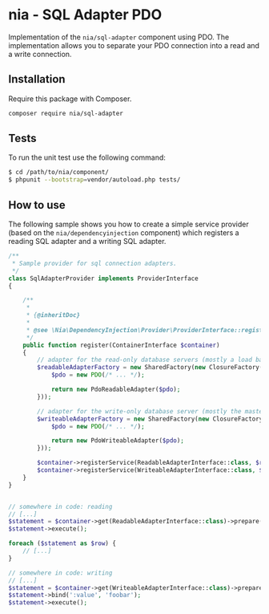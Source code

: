 # nia - SQL Adapter PDO

Implementation of the `nia/sql-adapter` component using PDO. The implementation allows you to separate your PDO connection into a read and a write connection.

## Installation

Require this package with Composer.

```bash
composer require nia/sql-adapter
```
## Tests
To run the unit test use the following command:

```bash
$ cd /path/to/nia/component/
$ phpunit --bootstrap=vendor/autoload.php tests/
```

## How to use
The following sample shows you how to create a simple service provider (based on the `nia/dependencyinjection` component) which registers a reading SQL adapter and a writing SQL adapter.

```php
/**
 * Sample provider for sql connection adapters.
 */
class SqlAdapterProvider implements ProviderInterface
{

    /**
     *
     * {@inheritDoc}
     *
     * @see \Nia\DependencyInjection\Provider\ProviderInterface::register()
     */
    public function register(ContainerInterface $container)
    {
        // adapter for the read-only database servers (mostly a load balancer with multiple slave servers of a master-slave-replication).
        $readableAdapterFactory = new SharedFactory(new ClosureFactory(function (ContainerInterface $container) {
            $pdo = new PDO(/* ... */);

            return new PdoReadableAdapter($pdo);
        }));

        // adapter for the write-only database server (mostly the master of a master-slave-replication).
        $writeableAdapterFactory = new SharedFactory(new ClosureFactory(function (ContainerInterface $container) {
            $pdo = new PDO(/* ... */);

            return new PdoWriteableAdapter($pdo);
        }));

        $container->registerService(ReadableAdapterInterface::class, $readableAdapterFactory);
        $container->registerService(WriteableAdapterInterface::class, $writeableAdapterFactory);
    }
}


// somewhere in code: reading
// [...]
$statement = $container->get(ReadableAdapterInterface::class)->prepare('SELECT * FROM ...');
$statement->execute();

foreach ($statement as $row) {
    // [...]
}

// somewhere in code: writing
// [...]
$statement = $container->get(WriteableAdapterInterface::class)->prepare('UPDATE table SET field = :value;');
$statement->bind(':value', 'foobar');
$statement->execute();
```
